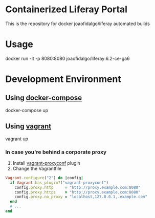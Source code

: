 # Containerized Liferay Portal
This is the repository for docker joaofidalgo/liferay automated builds
# Usage
docker run -it -p 8080:8080 joaofidalgo/liferay:6.2-ce-ga6
# Development Environment
## Using [docker-compose](https://www.docker.com/docker-compose/ "docker-compose")
docker-compose up
## Using [vagrant](https://www.vagrantup.com "vagrant")
vagrant up
### In case you're behind a corporate proxy
1. Install [vagrant-proxyconf](http://tmatilai.github.io/vagrant-proxyconf/ "vagrant-proxyconf") plugin
2. Change the Vagrantfile
```ruby
Vagrant.configure("2") do |config|
  if Vagrant.has_plugin?("vagrant-proxyconf")
    config.proxy.http     = "http://proxy.example.com:8080"
    config.proxy.https    = "http://proxy.example.com:8080"
    config.proxy.no_proxy = "localhost,127.0.0.1,.example.com"
  end
  # ...
end
```
